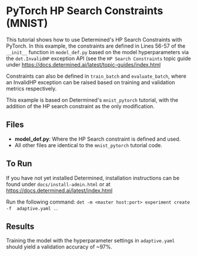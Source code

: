 # PyTorch HP Search Constraints (MNIST) 
This tutorial shows how to use Determined's HP Search Constraints with 
PyTorch. In this example, the constraints are defined in Lines 56-57 of 
the `__init__` function in `model_def.py` based on the model hyperparameters
via the `det.InvalidHP` exception API (see the `HP Search Constraints` topic 
guide under https://docs.determined.ai/latest/topic-guides/index.html 

Constraints can also be defined in `train_batch` and `evaluate_batch`, 
where an InvalidHP exception can be raised based on 
training and validation metrics respectively.

This example is based on Determined's `mnist_pytorch` tutorial, with the
addition of the HP search constraint as the only modification.

## Files
* **model_def.py**: Where the HP Search constraint is defined and used.
* All other files are identical to the `mnist_pytorch` tutorial code. 

## To Run
If you have not yet installed Determined, installation instructions can be found
under `docs/install-admin.html` or at https://docs.determined.ai/latest/index.html

Run the following command: `det -m <master host:port> experiment create -f 
adaptive.yaml .`.

## Results
Training the model with the hyperparameter settings in `adaptive.yaml` should yield
a validation accuracy of ~97%. 

